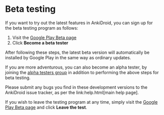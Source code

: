 # Beta testing
If you want to try out the latest features in AnkiDroid, you can sign up for the beta testing program as follows:

 1. Visit the [Google Play Beta page](https://play.google.com/apps/testing/com.ichi2.anki)
 2. Click **Become a beta tester**
 
After following these steps, the latest beta version will automatically be installed by Google Play in the same way as ordinary updates.

If you are more adventurous, you can also become an alpha tester, by joining the [alpha testers group](https://groups.google.com/g/ankidroidalphatesters) in addition to performing the above steps for beta testing.

Please submit any bugs you find in these development versions to the AnkiDroid issue tracker, as per the link:help.html[main help page].

If you wish to leave the testing program at any time, simply visit the [Google Play Beta page](https://play.google.com/apps/testing/com.ichi2.anki) and click **Leave the test**.
